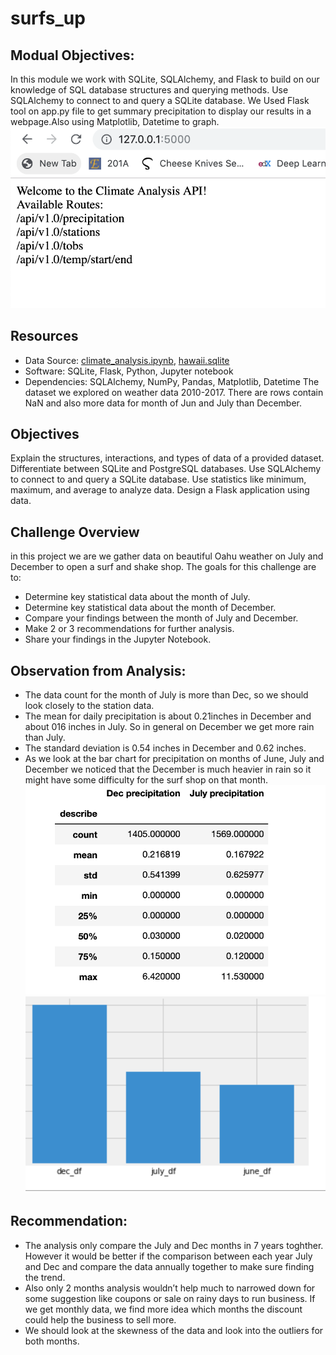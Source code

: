 # surfs_up
## Modual Objectives: 
In this module we work with SQLite, SQLAlchemy, and Flask to build on our knowledge of SQL database structures and querying methods. Use SQLAlchemy to connect to and query a SQLite database. We Used Flask tool on app.py file to get summary precipitation to display our results in a webpage.Also using Matplotlib, Datetime to graph.
![flask](https://github.com/hbostanchi/surfs_up/blob/master/pic/flask.png)

## Resources
- Data Source: [climate_analysis.ipynb](https://github.com/hbostanchi/surfs_up/blob/master/climate_analysis.challenge.ipynb), [hawaii.sqlite](https://github.com/hbostanchi/surfs_up/blob/master/hawaii.sqlite)
- Software: SQLite, Flask, Python, Jupyter notebook
- Dependencies: SQLAlchemy, NumPy, Pandas, Matplotlib, Datetime
The dataset we explored on weather data 2010-2017.
There are rows contain NaN and  also more data for month of Jun and July than December.


## Objectives
Explain the structures, interactions, and types of data of a provided dataset.
Differentiate between SQLite and PostgreSQL databases.
Use SQLAlchemy to connect to and query a SQLite database.
Use statistics like minimum, maximum, and average to analyze data.
Design a Flask application using data.

## Challenge Overview  
in this project we are we gather data on beautiful Oahu weather on July and December to open a surf and shake shop. The goals for this challenge are to:
- Determine key statistical data about the month of July.
- Determine key statistical data about the month of December.
- Compare your findings between the month of July and December.
- Make 2 or 3 recommendations for further analysis.
- Share your findings in the Jupyter Notebook.



## Observation from Analysis:
- The data count for the month of July is more than Dec, so we  should look closely  to the station data.
- The mean for daily precipitation is about 0.21inches in December and about 016 inches in July. So in general on December we get more rain than July.
- The standard deviation is 0.54 inches in December and 0.62 inches.
- As we look at the bar chart for precipitation on months of June, July and December we noticed that the December is much heavier in rain so it might have some difficulty for the surf shop on that month.
![prc](https://github.com/hbostanchi/surfs_up/blob/master/pic/percepitation%20comparison.png)
![bar](https://github.com/hbostanchi/surfs_up/blob/master/pic/bar.png)

## Recommendation:
- The analysis only compare the July and Dec months in 7 years toghther. However it would be better if the comparison between each year July and Dec and compare the data annually together to make sure finding the trend.
- Also only 2 months analysis wouldn’t help much to narrowed down for some suggestion like coupons or sale on rainy days to run business. If we get monthly data, we find more idea which months the discount could help the business to sell more.
- We should look at the skewness of the data and look into the outliers  for both months.



